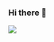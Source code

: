 ### Hi there 👋

<img src="https://capsule-render.vercel.app/api?type=waving&color=auto&height=200&section=header&text=Hyungjin Github!&fontSize=90" />

